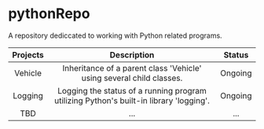 # pythonRepo
A repository dediccated to working with Python related programs.

| Projects | Description | Status |
| :---: | :---: | :---: |
| Vehicle| Inheritance of a parent class 'Vehicle' using several child classes. | Ongoing |
| Logging| Logging the status of a running program utilizing Python's built-in library 'logging'. | Ongoing |
| TBD | ... | ... |
